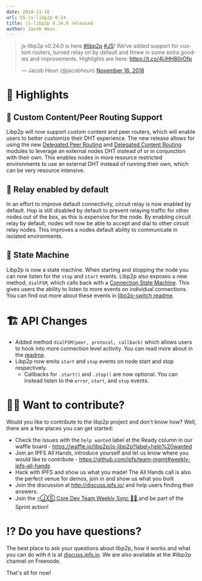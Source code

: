 ```yaml
---
date: 2018-11-16
url: 55-js-libp2p-0-24
title: js-libp2p 0.24.0 released
author: Jacob Heun
---
```


<blockquote class="twitter-tweet" data-lang="en"><p lang="en" dir="ltr">js-libp2p v0.24.0 is here <a href="https://twitter.com/hashtag/libp2p?src=hash&amp;ref_src=twsrc%5Etfw">#libp2p</a> <a href="https://twitter.com/hashtag/JS?src=hash&amp;ref_src=twsrc%5Etfw">#JS</a>! We’ve added support for custom routers, turned relay on by default and threw in some extra goodies and improvements. Highlights are here: <a href="https://t.co/4UHH80rOfp">https://t.co/4UHH80rOfp</a></p>&mdash; Jacob Heun (@jacobheun) <a href="https://twitter.com/jacobheun/status/1063430636189437954?ref_src=twsrc%5Etfw">November 16, 2018</a></blockquote>
<script async src="https://platform.twitter.com/widgets.js" charset="utf-8"></script>

# 🔦 Highlights
## 🚦 Custom Content/Peer Routing Support
Libp2p will now support custom content and peer routers, which will enable users to better customize their DHT experience. The new release allows for using the new [Delegated Peer Routing](https://github.com/libp2p/js-libp2p-delegated-peer-routing) and [Delegated Content Routing](https://github.com/libp2p/js-libp2p-delegated-content-routing) modules to leverage an external nodes DHT instead of or in conjunction with their own. This enables nodes in more resource restricted environments to use an external DHT instead of running their own, which can be very resource intensive.

## 🔌 Relay enabled by default
In an effort to improve default connectivity, circuit relay is now enabled by default. Hop is still disabled by default to prevent relaying traffic for other nodes out of the box, as this is expensive for the node. By enabling circuit relay by default, nodes will now be able to accept and dial to other circuit relay nodes. This improves a nodes default ability to communicate in isolated environments.

## 🤖 State Machine
Libp2p is now a state machine. When starting and stopping the node you can now listen for the `stop` and `start` events. Libp2p also exposes a new method, `dialFSM`, which calls back with a [Connection State Machine](https://github.com/libp2p/js-libp2p-switch#connection-state-machine). This gives users the ability to listen to more events on individual connections. You can find out more about these events in [libp2p-switch readme](https://github.com/libp2p/js-libp2p-switch#connection-state-machine).

# 🏗 API Changes
- Added method `dialFSM(peer, protocol, callback)` which allows users to hook into more connection level activity. You can read more about in the [readme](https://github.com/libp2p/js-libp2p#libp2pdialfsmpeer-protocol-callback).
- Libp2p now emits `start` and `stop` events on node start and stop respectively.
  - Callbacks for `.start()` and `.stop()` are now optional. You can instead listen to the `error`, `start`, and `stop` events.

# 🙌🏽 Want to contribute?

Would you like to contribute to the libp2p project and don't know how? Well, there are a few places you can get started:

- Check the issues with the `help wanted` label at the Ready column in our waffle board - https://waffle.io/libp2p/js-libp2p?label=help%20wanted
- Join an IPFS All Hands, introduce yourself and let us know where you would like to contribute - https://github.com/ipfs/team-mgmt#weekly-ipfs-all-hands
- Hack with IPFS and show us what you made! The All Hands call is also the perfect venue for demos, join in and show us what you built
- Join the discussion at http://discuss.ipfs.io/ and help users finding their answers.
- Join the [⚡️ⒿⓈ Core Dev Team Weekly Sync 🙌🏽 ](https://github.com/ipfs/pm/issues/650) and be part of the Sprint action!

# ⁉️ Do you have questions?

The best place to ask your questions about libp2p, how it works and what you can do with it is at [discuss.ipfs.io](http://discuss.ipfs.io). We are also available at the #libp2p channel on Freenode.

That's all for now!
